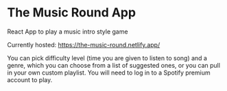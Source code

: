 # The Music Round App

React App to play a music intro style game

Currently hosted: https://the-music-round.netlify.app/

You can pick difficulty level (time you are given to listen to song) and a genre, which you can choose from a list of suggested ones, or you can pull in your own custom playlist. You will need to log in to a Spotify premium account to play.
